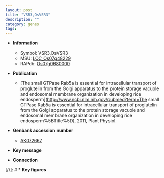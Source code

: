 ```yaml
---
layout: post
title: "VSR3,OsVSR3"
description: ""
category: genes
tags: 
---
```


* **Information**  
    + Symbol: VSR3,OsVSR3  
    + MSU: [LOC_Os07g48229](http://rice.uga.edu/cgi-bin/ORF_infopage.cgi?orf=LOC_Os07g48229)  
    + RAPdb: [Os07g0680000](https://rapdb.dna.affrc.go.jp/locus/?name=Os07g0680000)  

* **Publication**  
    + [The small GTPase Rab5a is essential for intracellular transport of proglutelin from the Golgi apparatus to the protein storage vacuole and endosomal membrane organization in developing rice endosperm](http://www.ncbi.nlm.nih.gov/pubmed?term=The small GTPase Rab5a is essential for intracellular transport of proglutelin from the Golgi apparatus to the protein storage vacuole and endosomal membrane organization in developing rice endosperm%5BTitle%5D), 2011, Plant Physiol.

* **Genbank accession number**  
    + [AK072667](http://www.ncbi.nlm.nih.gov/nuccore/AK072667)

* **Key message**  

* **Connection**  

[//]: # * **Key figures**  


